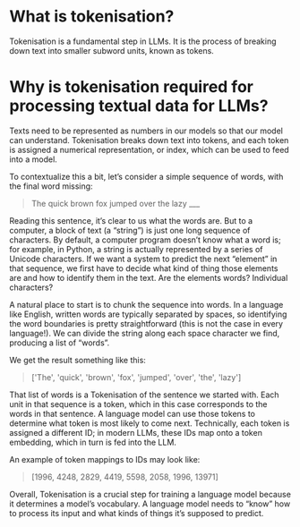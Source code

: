 # What is tokenisation?

Tokenisation is a fundamental step in LLMs. It is the process of breaking down text into smaller subword units, known as tokens.

# Why is tokenisation required for processing textual data for LLMs?

Texts need to be represented as numbers in our models so that our model can understand. Tokenisation breaks down text into tokens, and each token is assigned a numerical representation, or index, which can be used to feed into a model.

To contextualize this a bit, let’s consider a simple sequence of words, with the final word missing:

> The quick brown fox jumped over the lazy ___

Reading this sentence, it’s clear to us what the words are. But to a computer, a block of text (a “string”) is just one long sequence of characters. By default, a computer program doesn’t know what a word is; for example, in Python, a string is actually represented by a series of Unicode characters. If we want a system to predict the next “element” in that sequence, we first have to decide what kind of thing those elements are and how to identify them in the text. Are the elements words? Individual characters?

A natural place to start is to chunk the sequence into words. In a language like English, written words are typically separated by spaces, so identifying the word boundaries is pretty straightforward (this is not the case in every language!). We can divide the string along each space character we find, producing a list of “words”.

We get the result something like this:

> ['The', 'quick', 'brown', 'fox', 'jumped', 'over', 'the', 'lazy']

That list of words is a Tokenisation of the sentence we started with. Each unit in that sequence is a token, which in this case corresponds to the words in that sentence. A language model can use those tokens to determine what token is most likely to come next. Technically, each token is assigned a different ID; in modern LLMs, these IDs map onto a token embedding, which in turn is fed into the LLM.

An example of token mappings to IDs may look like: 

> [1996, 4248, 2829, 4419, 5598, 2058, 1996, 13971]

Overall, Tokenisation is a crucial step for training a language model because it determines a model’s vocabulary. A language model needs to “know” how to process its input and what kinds of things it’s supposed to predict.